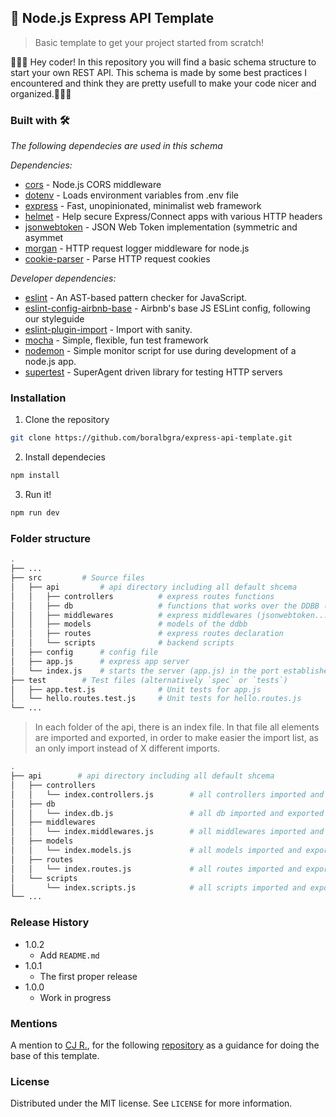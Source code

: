 ## 🚀 Node.js Express API Template
> Basic template to get your project started from scratch!


👨🏻‍💻 Hey coder! In this repository you will find a basic schema structure to start your own REST API. 
This schema is made by some best practices I encountered and think they are pretty usefull to make your code nicer and organized.👨🏻‍💻

### Built with 🛠️

_The following dependecies are used in this schema_

_Dependencies:_
* [cors](https://www.npmjs.com/package/cors) - Node.js CORS middleware
* [dotenv](https://www.npmjs.com/package/dotenv) - Loads environment variables from .env file
* [express](https://www.npmjs.com/package/express) - Fast, unopinionated, minimalist web framework
* [helmet](https://www.npmjs.com/package/helmet) - Help secure Express/Connect apps with various HTTP headers
* [jsonwebtoken](https://www.npmjs.com/package/jsonwebtoken) - JSON Web Token implementation (symmetric and asymmet
* [morgan](https://www.npmjs.com/package/morgan) - HTTP request logger middleware for node.js
* [cookie-parser](https://www.npmjs.com/package/cookie-parser) - Parse HTTP request cookies

_Developer dependencies:_
* [eslint](https://www.npmjs.com/package/eslint) - An AST-based pattern checker for JavaScript.
* [eslint-config-airbnb-base](https://www.npmjs.com/package/eslint-config-airbnb-base) - Airbnb's base JS ESLint config, following our styleguide
* [eslint-plugin-import](https://www.npmjs.com/package/eslint-plugin-import) - Import with sanity.
* [mocha](https://www.npmjs.com/package/mocha) - Simple, flexible, fun test framework
* [nodemon](https://www.npmjs.com/package/nodemon) - Simple monitor script for use during development of a node.js app.
* [supertest](https://www.npmjs.com/package/supertest) - SuperAgent driven library for testing HTTP servers

### Installation
1. Clone the repository
```sh
git clone https://github.com/boralbgra/express-api-template.git
```
2. Install dependecies
```sh
npm install
```
3. Run it!
```sh
npm run dev
```
### Folder structure
```bash
.
├── ...
├── src         # Source files 
│   ├── api         # api directory including all default shcema
│   │   ├── controllers          # express routes functions 
│   │   ├── db                   # functions that works over the DDBB (updates, deletes, lists..)
│   │   ├── middlewares          # express middlewares (jsonwebtoken...)
│   │   ├── models               # models of the ddbb
│   │   ├── routes               # express routes declaration
│   │   └── scripts              # backend scripts
│   ├── config      # config file
│   ├── app.js      # express app server
│   └── index.js    # starts the server (app.js) in the port established or in a default port      
├── test        # Test files (alternatively `spec` or `tests`)
│   ├── app.test.js              # Unit tests for app.js
│   └── hello.routes.test.js     # Unit tests for hello.routes.js
└── ...
```

> In each folder of the api, there is an index file. In that file all elements are imported and exported, in order to make easier the import list, as an only import instead of X different imports.

```bash
.
├── api        # api directory including all default shcema
│   ├── controllers          
│   │   └── index.controllers.js        # all controllers imported and exported as one object
│   ├── db                   
│   │   └── index.db.js                 # all db imported and exported as one object
│   ├── middlewares          
│   │   └── index.middlewares.js        # all middlewares imported and exported as one object  
│   ├── models             
│   │   └── index.models.js             # all models imported and exported as one object  
│   ├── routes           
│   │   └── index.routes.js             # all routes imported and exported as one object  
│   └── scripts              
│       └── index.scripts.js            # all scripts imported and exported as one object  
└── ...
```

### Release History

* 1.0.2
    * Add `README.md`
* 1.0.1
    * The first proper release
* 1.0.0
    * Work in progress

### Mentions

A mention to [CJ R.](https://github.com/w3cj), for the following [repository](https://github.com/w3cj/express-api-starter) as a guidance for doing the base of this template. 


### License

Distributed under the MIT license. See ``LICENSE`` for more information.
